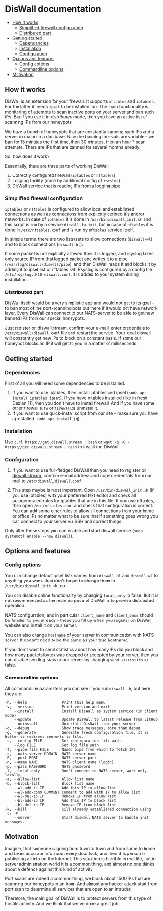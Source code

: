 # DisWall documentation

<!-- TOC -->
* [How it works](#how-it-works)
   * [Simplified firewall configuration](#simplified-firewall-configuration)
   * [Distributed part](#distributed-part)
* [Getting started](#getting-started)
   * [Dependencies](#dependencies)
   * [Installation](#installation)
   * [Configuration](#configuration)
* [Options and features](#options-and-features)
   * [Config options](#config-options)
   * [Commandline options](#commandline-options)
* [Motivation](#motivation)
<!-- TOC -->

## How it works

DisWall is an extension for your firewall. It supports `nftables` and `iptables`. For the latter it needs `ipset` to be installed too.
The main functionality is monitoring of attempts to scan inactive ports on your server and ban such IPs.
But if you use it in *distributed* mode, then you have an active list of scanning IPs from our honeypots.

We have a bunch of honeypots that are constantly banning such IPs and a server to maintain a database.
Now the banning intervals are variable - we ban for 15 minutes the first time, then 30 minutes, then an hour * scan attempts.
There are IPs that are banned for several months already.

So, how does it work?

Essentially, there are three parts of working DisWall:
1. Correctly configured firewall (`iptables` or `nftables`)
2. Logging facility (done by additional config of `rsyslog`)
3. DisWall service that is reading IPs from a logging pipe

### Simplified firewall configuration

`iptables` or `nftables` is configured to allow local and established connections as well as connections from explicitly defined IPs and/or networks.
In case of `iptables` it is done in `/usr/bin/diswall_init.sh` and this script is run by a service `diswall-fw-init`,
but in case of `nftables` it is done in `/etc/nftables.conf` and is run by `nftables` service itself.

In simple terms, there are two lists/sets to allow connections (`diswall-wl`) and to block connections (`diswall-bl`).

If some packet is not explicitly allowed then it is logged, and rsyslog takes only source IP from that logged packet
and writes it to a pipe (`/var/log/diswall/diswall/pipe`), and then DisWall reads it and blocks it by adding it to ipset list or nftables set.
Rsyslog is configured by a config file `/etc/rsyslog.d/10-diswall.conf`, it is added to your system during installation.

### Distributed part

DisWall itself would be a very simplistic app and would not get to its goal - to ban most of the port-scanning bots out there if it would not have network layer.
Every DisWall can connect to our NATS-server to be able to get new banned IPs from our special honeypots.

Just register on [diswall.stream](https://diswall.stream), confirm your e-mail, enter credentials to `/etc/diswall/diswall.conf` file and restart the service.
Your local diswall will constantly get new IPs to block on a constant basis. If some our honeypot blocks an IP it will get to you in a matter of milliseconds.

## Getting started

### Dependencies

First of all you will need some dependencies to be installed.
1. If you want to use iptables, then install iptables and ipset (`sudo apt install iptables ipset`). If you have nftables installed (like in fresh Debian 11), then you don't have to install firewall. And if you have some other firewall (`ufw` or `firewalld`) uninstall it.
2. If you want to use quick-install script from our site - make sure you have jq installed (`sudo apt install jq`).

### Installation

Use `curl https://get.diswall.stream | bash` or `wget -q -O - https://get.diswall.stream | bash` to install the DisWall.

### Configuration

1. If you want to use full-fledged DisWall then you need to register on [diswall.stream](https://diswall.stream), confirm e-mail address and copy credentials from our mail to `/etc/diswall/diswall.conf`.

2. This step maybe is most important. Open `/usr/bin/diswall_init.sh` (if you use iptables) with your preferred text editor and check all autogenerated rules for iptables that are in this file.
   If you use nftables, then open `/etc/nftables.conf` and check that configuration is correct.
   You can add some other rules to allow all connections from your home or office IPs no matter what to be sure that if something goes wrong you can connect to your server via SSH and correct things.

Only after these steps you can enable and start diswall service (`sudo systemctl enable --now diswall`).

## Options and features

### Config options

You can change default ipset lists names from `diswall-bl` and `diswall-wl` to anything you want. Just don't forget to change them in `/usr/bin/diswall_init.sh` too.

You can disable online functionality by changing `local_only` to false. But it is not recommended as the main purpose of DisWall is to provide distributed operation.

NATS configuration, and in particular `client_name` and `client_pass` should be familiar to you already - these you fill up when you register on DisWall website and install it on your server.

You can also change `hostname` of your server in communication with NATS-server. It doesn't need to be the same as your true hostname.

If you don't want to send statistics about how many IPs did you block and how many packets/bytes was dropped or accepted by your server, then you can disable sending stats to our server by changing `send_statistics` to false.

### Commandline options

All commandline parameters you can see if you run `diswall -h`, but here they are:

```
-h, --help                Print this help menu
-v, --version             Print version and exit
    --install             Install DisWall as system service (in client mode)
    --update              Update DisWall to latest release from GitHub
    --uninstall           Uninstall DisWall from your server
-d, --debug               Show trace messages, more than debug
-g, --generate            Generate fresh configuration file. It is better to redirect contents to file.
-c, --config FILE         Set configuration file path
    --log FILE            Set log file path
-f, --pipe-file FILE      Named pipe from which to fetch IPs
-s, --nats-server DOMAIN  NATS server name
-P, --port PORT           NATS server port
-n, --name NAME           NATS client name (login)
-p, --pass PASSWORD       NATS password
-l, --local-only          Don't connect to NATS server, work only locally
-a, --allow-list          Allow list name
-b, --block-list          Block list name
    --wl-add-ip IP        Add this IP to allow list
    --wl-add-comm COMMENT Comment to add with IP to allow list
    --wl-del-ip IP        Remove IP from allow list
    --bl-add-ip IP        Add this IP to block list
    --bl-del-ip IP        Remove IP from block list
-k, --kill                Kill already established connection using `ss -K`
    --server              Start diswall NATS server to handle init messages.
```

## Motivation

Imagine, that someone is going from town to town and from home to home and takes accurate info about every door lock, and then this person is publishing all info on the Internet.
This situation is horrible in real life, but in server administration world it is a common thing, and almost no one thinks about a defence against this kind of activity.

Port scans are indeed a common thing, we block about 1500 IPs that are scanning our honeypots in an hour. And almost any hacker attack start from port scan to determine all services that are open to an intruder.

Therefore, the main goal of DisWall is to protect servers from this type of hostile activity. And we think that we've done a great job.

